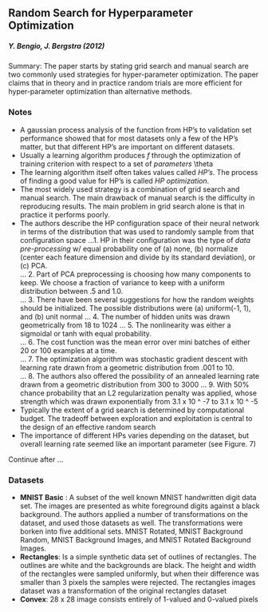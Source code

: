 ## Random Search for Hyperparameter Optimization

##### **Y. Bengio, J. Bergstra (2012)**

Summary: The paper starts by stating grid search and manual search are two commonly used strategies for hyper-parameter optimization.  The paper claims that in theory and in practice random trials are more efficient for hyper-parameter optimization than alternative methods.  

### Notes 
- A gaussian process analysis of the function from HP’s to validation set performance showed that for most datasets only a few of the HP’s matter, but that different HP’s are important on different datasets.  
- Usually a learning algorithm produces *f* through the optimization of training criterion with respect to a set of *parameters* \theta 
- The learning algorithm itself often takes values called *HP’s*.  The process of finding a good value for HP’s is called *HP optimization*.  
- The most widely used strategy is a combination of grid search and manual search.  The main drawback of manual search is the difficulty in reproducing results.  The main problem in grid search alone is that in practice it performs poorly.  
- The authors describe the HP configuration space of their neural network in terms of the distribution that was used to randomly sample from that configuration space
…1.  HP in their configuration was the type of *data pre-processing* w/ equal probability one of (a) none, (b) normalize (center each feature dimension and divide by its standard deviation), or (c) PCA.  
… 2. Part of PCA preprocessing is choosing how many components to keep.  We choose a fraction of variance to keep with a uniform distribution between .5 and 1.0.  
… 3. There have been several suggestions for how the random weights should be initialized.  The possible distributions were (a) uniform(-1, 1), and (b) unit normal 
… 4. The number of hidden units was drawn geometrically from 18 to 1024
… 5. The nonlinearity was either a sigmoidal or tanh with equal probability.  
… 6. The cost function was the mean error over mini batches of either 20 or 100 examples at a time.  
… 7. The optimization algorithm was stochastic gradient descent with learning rate drawn from a geometric distribution from .001 to 10.  
… 8. The authors also offered the possibility of an annealed learning rate drawn from a geometric distribution from 300 to 3000
… 9. With 50% chance probability that an L2 regularization penalty was applied, whose strength which was drawn exponentially from 3.1 x 10 ^ -7 to 3.1 x 10 ^ -5 
- Typically the extent of a grid search is determined by computational budget.  The tradeoff between exploration and exploitation is central to the design of an effective random search
- The importance of different HPs varies depending on the dataset, but overall learning rate seemed like an important parameter (see Figure. 7)

Continue after …

### Datasets 
- **MNIST Basic** : A subset of the well known MNIST handwritten digit data set.  The images are presented as white foreground digits against a black background.  The authors applied a number of transformations on the dataset, and used those datasets as well.  The transformations were borken into five additional sets.  MNIST Rotated, MNIST Background Random, MNIST Background Images, and MNIST Rotated Background Images.  
- **Rectangles**: Is a simple synthetic data set of outlines of rectangles.  The outlines are white and the backgrounds are black.  The height and width of the rectangles were sampled uniformly, but when their difference was smaller than 3 pixels the samples were rejected.  The rectangles images dataset was a transformation of the original rectangles dataset
- **Convex**: 28 x 28 image consists entirely of 1-valued and 0-valued pixels 
